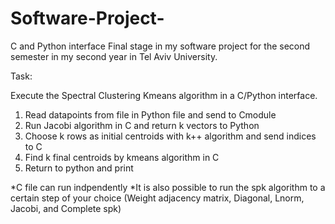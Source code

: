 # Software-Project-
C and Python interface
Final stage in my software project for the second semester in my second year in Tel Aviv University.

Task:

Execute the Spectral Clustering Kmeans algorithm in a C/Python interface.

1. Read datapoints from file in Python file and send to Cmodule
2. Run Jacobi algorithm in C and return k vectors to Python
3. Choose k rows as initial centroids with k++ algorithm and send indices to C
4. Find k final centroids by kmeans algorithm in C 
5. Return to python and print

*C file can run indpendently
*It is also possible to run the spk algorithm to a certain step of your choice (Weight adjacency matrix, Diagonal, Lnorm, Jacobi, and Complete spk)
